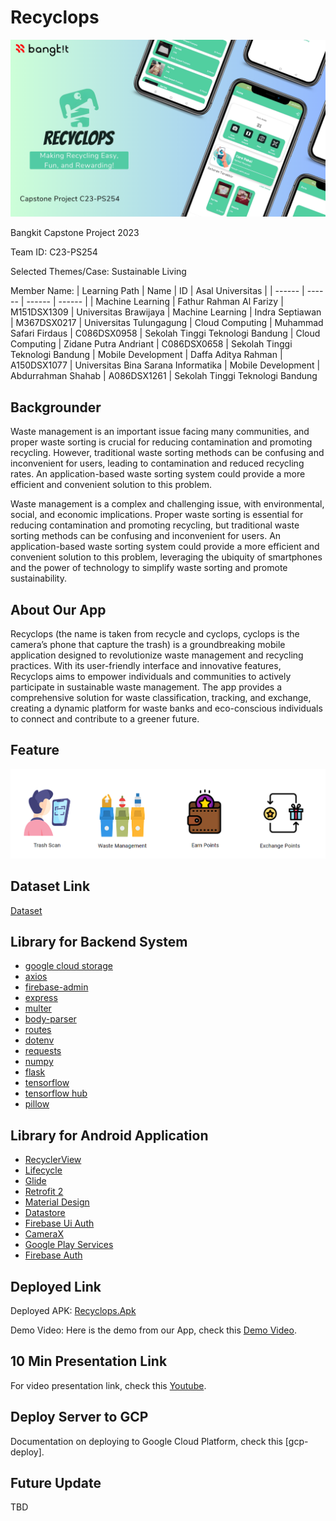 # Recyclops

![](doc/Recyclops.png)

Bangkit Capstone Project 2023

Team ID: C23-PS254

Selected Themes/Case: Sustainable Living

Member Name:
| Learning Path | Name | ID | Asal Universitas |
| ------ | ------ | ------ | ------ |
| Machine Learning | Fathur Rahman Al Farizy | M151DSX1309 | Universitas Brawijaya
| Machine Learning | Indra Septiawan | M367DSX0217 | Universitas Tulungagung
| Cloud Computing | Muhammad Safari Firdaus | C086DSX0958 | Sekolah Tinggi Teknologi Bandung
| Cloud Computing | Zidane Putra Andriant | C086DSX0658 | Sekolah Tinggi Teknologi Bandung
| Mobile Development | Daffa Aditya Rahman | A150DSX1077 | Universitas Bina Sarana Informatika
| Mobile Development | Abdurrahman Shahab | A086DSX1261 | Sekolah Tinggi Teknologi Bandung

## Backgrounder
Waste management is an important issue facing many communities, and proper waste sorting is crucial for reducing contamination and promoting recycling. However, traditional waste sorting methods can be confusing and inconvenient for users, leading to contamination and reduced recycling rates. An application-based waste sorting system could provide a more efficient and convenient solution to this problem.

Waste management is a complex and challenging issue, with environmental, social, and economic implications. Proper waste sorting is essential for reducing contamination and promoting recycling, but traditional waste sorting methods can be confusing and inconvenient for users. An application-based waste sorting system could provide a more efficient and convenient solution to this problem, leveraging the ubiquity of smartphones and the power of technology to simplify waste sorting and promote sustainability. 

## About Our App
Recyclops (the name is taken from recycle and cyclops, cyclops is the camera’s phone that capture the trash) is a groundbreaking mobile application designed to revolutionize waste management and recycling practices. With its user-friendly interface and innovative features, Recyclops aims to empower individuals and communities to actively participate in sustainable waste management. The app provides a comprehensive solution for waste classification, tracking, and exchange, creating a dynamic platform for waste banks and eco-conscious individuals to connect and contribute to a greener future.

## Feature
![](doc/features.png)

## Dataset Link

[Dataset]

## Library for Backend System
- [google cloud storage]
- [axios]
- [firebase-admin]
- [express]
- [multer]
- [body-parser]
- [routes]
- [dotenv]
- [requests]
- [numpy]
- [flask]
- [tensorflow]
- [tensorflow hub]
- [pillow]

## Library for Android Application
- [RecyclerView] 
- [Lifecycle] 
- [Glide] 
- [Retrofit 2]  
- [Material Design]
- [Datastore]
- [Firebase Ui Auth]
- [CameraX] 
- [Google Play Services] 
- [Firebase Auth]

## Deployed Link

Deployed APK:
[Recyclops.Apk] 

Demo Video:
Here is the demo from our App, check this [Demo Video].

## 10 Min Presentation Link

For video presentation link, check this [Youtube].

## Deploy Server to GCP

Documentation on deploying to Google Cloud Platform, check this [gcp-deploy].

## Future Update

TBD

[//]: # (These are reference links used in the body of this note and get stripped out when the markdown processor does its job. There is no need to format nicely because it shouldn't be seen. Thanks SO - http://stackoverflow.com/questions/4823468/store-comments-in-markdown-syntax)

   [Recyclops.Apk]: <https://drive.google.com/file/d/1oiVZEyde-X9bimXCD_4AnTcQBMvcFOTN/view?usp=sharing>
   [Demo Video]: <https://drive.google.com/file/d/1lUxnFKxhfeuqe0JGoEiejdkDWzt24pa-/view?usp=sharing>
   [Dataset]: <https://www.kaggle.com/datasets/40801637f6f0746c8ee76e66812da0bc51363e1b707737f05085777528a6859a>
   [Youtube]: <https://youtu.be/VPozlOGYTYc>
   [deploy-gcp]: <https://github.com/1be0nly/recyclops/blob/main/doc/deploy-gcp.md>
   [google cloud storage]: <https://www.npmjs.com/package/@google-cloud/storage>
   [axios]: <https://www.npmjs.com/package/axios>
   [firebase-admin]: <https://www.npmjs.com/package/firebase-admin>
   [express]: <https://expressjs.com/>
   [multer]: <https://www.npmjs.com/package/multer>
   [body-parser]: <https://www.npmjs.com/package/body-parser>
   [routes]: <https://expressjs.com/en/guide/routing.html>
   [dotenv]: <https://www.npmjs.com/package/dotenv>
   [requests]: <https://requests.readthedocs.io/en/latest/>
   [numpy]: <https://numpy.org/>
   [flask]: <https://flask.palletsprojects.com/en/2.3.x/>
   [tensorflow]: <https://www.tensorflow.org/>
   [tensorflow hub]: <https://www.tensorflow.org/hub/>
   [pillow]: <https://pillow.readthedocs.io/en/stable/>
   [RecyclerView]: <https://developer.android.com/jetpack/androidx/releases/recyclerview>
   [Lifecycle]: <https://developer.android.com/jetpack/androidx/releases/lifecycle>
   [Glide]: <https://github.com/bumptech/glide>
   [Retrofit 2]:  <https://square.github.io/retrofit/>
   [Material Design]: <https://github.com/material-components/material-components-android>
   [Datastore]: <https://developer.android.com/topic/libraries/architecture/datastore?gclid=CjwKCAiA55mPBhBOEiwANmzoQtX8aFaxx5WFTDOpYVN429tF3U8X3BnZu8ZMfJhRqGtyme_PzaypHhoCQDsQAvD_BwE&gclsrc=aw.ds#datastore-preferences>
   [Firebase Ui Auth]: <https://github.com/firebase/FirebaseUI-Android>
   [CameraX]: <https://developer.android.com/training/camerax?hl=id>
   [Google Play Services]:  <https://developer.android.com/distribute/play-services>
   [Firebase Auth]: <https://firebase.google.com/docs/auth/android/start>
  

